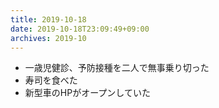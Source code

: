 ```yaml
---
title: 2019-10-18
date: 2019-10-18T23:09:49+09:00
archives: 2019-10
---
```


- 一歳児健診、予防接種を二人で無事乗り切った
- 寿司を食べた
- 新型車のHPがオープンしていた
